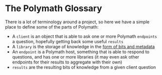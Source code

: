 # The Polymath Glossary

There is a lot of terminology around a project, so here we have a simple
place to define some of the parts of Polymath:

- A `client` is an object that is able to ask one or more Polymath `endpoints` a question, hopefully getting back some useful `results`
- A `library` is the storage of knowledge in the [form of bits and metadata]('format.md')
- An `endpoint` is a Polymath host, something that is able to respond to questions, and has one or more libraries (it may even ask other endpoints for their results to aggregate with their own)
- `results` are the resulting bits of knowledge from a given client question
